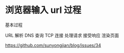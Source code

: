 # 浏览器输入 url 过程

基本过程

URL 解析
DNS 查询
TCP 连接
处理请求
接受响应
渲染页面


https://github.com/sunyongjian/blog/issues/34



